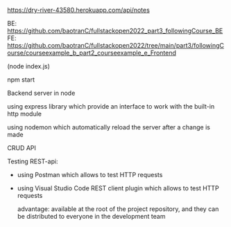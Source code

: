 

https://dry-river-43580.herokuapp.com/api/notes


BE: https://github.com/baotranC/fullstackopen2022_part3_followingCourse_BE
FE: https://github.com/baotranC/fullstackopen2022/tree/main/part3/followingCourse/courseexample_b_part2_courseexample_e_Frontend

(node index.js)


npm start





Backend server in node

using express library which provide an interface to work with the built-in http module

using nodemon which automatically reload the server after a change is made

CRUD API

Testing REST-api:

- using Postman which allows to test HTTP requests

- using Visual Studio Code REST client plugin which allows to test HTTP requests 

    advantage: available at the root of the project repository, and they can be distributed to everyone in the development team
